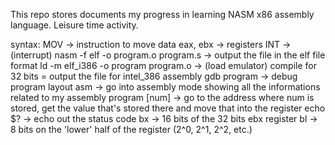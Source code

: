 This repo stores documents my progress in learning NASM x86 assembly language. Leisure time activity.

syntax:
MOV -> instruction to move data
eax, ebx -> registers
INT -> (interrupt)
nasm -f elf -o program.o program.s -> output the file in the elf file format
ld -m elf_i386 -o program program.o -> (load emulator) compile for 32 bits = output the file for intel_386 assembly
gdb program -> debug program
layout asm -> go into assembly mode showing all the informations related to my assembly program
[num] -> go to the address where num is stored, get the value that's stored there and move that into the register
echo $? -> echo out the status code
bx -> 16 bits of the 32 bits ebx register
bl -> 8 bits on the 'lower' half of the register (2^0, 2^1, 2^2, etc.)